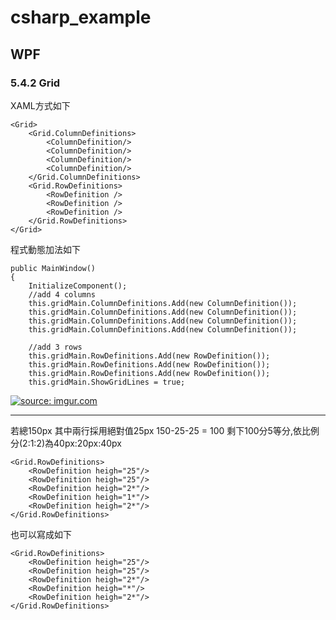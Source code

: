 # csharp_example


## WPF

### 5.4.2 Grid


XAML方式如下
```
<Grid>
    <Grid.ColumnDefinitions>
        <ColumnDefinition/>
        <ColumnDefinition/>
        <ColumnDefinition/>
        <ColumnDefinition/>
    </Grid.ColumnDefinitions>
    <Grid.RowDefinitions>
        <RowDefinition />
        <RowDefinition />
        <RowDefinition />
    </Grid.RowDefinitions>
</Grid>
```

程式動態加法如下
```
public MainWindow()
{
    InitializeComponent();
    //add 4 columns
    this.gridMain.ColumnDefinitions.Add(new ColumnDefinition());
    this.gridMain.ColumnDefinitions.Add(new ColumnDefinition());
    this.gridMain.ColumnDefinitions.Add(new ColumnDefinition());
    this.gridMain.ColumnDefinitions.Add(new ColumnDefinition());

    //add 3 rows
    this.gridMain.RowDefinitions.Add(new RowDefinition());
    this.gridMain.RowDefinitions.Add(new RowDefinition());
    this.gridMain.RowDefinitions.Add(new RowDefinition());
    this.gridMain.ShowGridLines = true;
```            

<a href="https://imgur.com/LWITZtx"><img src="https://i.imgur.com/LWITZtx.png" title="source: imgur.com" /></a>

----------

若總150px
其中兩行採用絕對值25px
150-25-25 = 100
剩下100分5等分,依比例分(2:1:2)為40px:20px:40px
```
<Grid.RowDefinitions>
    <RowDefinition heigh="25"/>
    <RowDefinition heigh="25"/>
    <RowDefinition heigh="2*"/>
    <RowDefinition heigh="1*"/>
    <RowDefinition heigh="2*"/>
</Grid.RowDefinitions>
```

也可以寫成如下

```
<Grid.RowDefinitions>
    <RowDefinition heigh="25"/>
    <RowDefinition heigh="25"/>
    <RowDefinition heigh="2*"/>
    <RowDefinition heigh="*"/>
    <RowDefinition heigh="2*"/>
</Grid.RowDefinitions>
```


